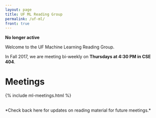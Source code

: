 ```yaml
---
layout: page
title: UF ML Reading Group
permalink: /uf-ml/
front: true
---
```


**No longer active**

Welcome to the UF Machine Learning Reading Group. 

In Fall 2017, we are meeting bi-weekly on **Thursdays at 4:30 PM in CSE 404**. 

# Meetings

{% include ml-meetings.html %}

<br>
*Check back here for updates on reading material for future meetings.* 
